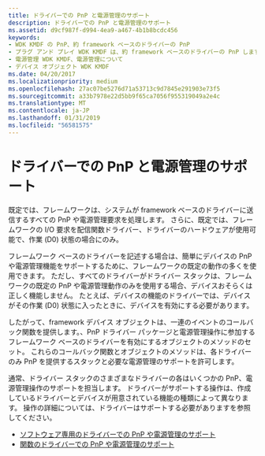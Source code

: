 ```yaml
---
title: ドライバーでの PnP と電源管理のサポート
description: ドライバーでの PnP と電源管理のサポート
ms.assetid: d9cf987f-d994-4ea9-a467-4b1b8bcdc456
keywords:
- WDK KMDF の PnP、約 framework ベースのドライバーの PnP
- プラグ アンド プレイ WDK KMDF は、約 framework ベースのドライバーの PnP します。
- 電源管理 WDK KMDF、電源管理について
- デバイス オブジェクト WDK KMDF
ms.date: 04/20/2017
ms.localizationpriority: medium
ms.openlocfilehash: 27ac07be5276d71a53713c9d7845e291903e73f5
ms.sourcegitcommit: a33b7978e22d5bb9f65ca7056f955319049a2e4c
ms.translationtype: MT
ms.contentlocale: ja-JP
ms.lasthandoff: 01/31/2019
ms.locfileid: "56581575"
---
```

# <a name="supporting-pnp-and-power-management-in-your-driver"></a>ドライバーでの PnP と電源管理のサポート


既定では、フレームワークは、システムが framework ベースのドライバーに送信するすべての PnP や電源管理要求を処理します。 さらに、既定では、フレームワークの I/O 要求を配信関数ドライバー、ドライバーのハードウェアが使用可能で、作業 (D0) 状態の場合にのみ。

フレームワーク ベースのドライバーを記述する場合は、簡単にデバイスの PnP や電源管理機能をサポートするために、フレームワークの既定の動作の多くを使用できます。 ただし、すべてのドライバーがドライバー スタックは、フレームワークの既定の PnP や電源管理動作のみを使用する場合、デバイスおそらくは正しく機能しません。 たとえば、デバイスの機能のドライバーでは、デバイスがその作業 (D0) 状態に入ったときに、デバイスを有効にする必要があります。

したがって、framework デバイス オブジェクトは、一連のイベントのコールバック関数を提供します。、PnP ドライバー パッケージと電源管理操作に参加するフレームワーク ベースのドライバーを有効にするオブジェクトのメソッドのセット。 これらのコールバック関数とオブジェクトのメソッドは、各ドライバーのみ PnP を提供するスタックと必要な電源管理のサポートを許可します。

通常、ドライバー スタックのさまざまなドライバーの各はいくつかの PnP、電源管理操作のサポートを担当します。 ドライバーがサポートする操作は、作成しているドライバーとデバイスが用意されている機能の種類によって異なります。 操作の詳細については、ドライバーはサポートする必要がありますを参照してください。

-   [ソフトウェア専用のドライバーでの PnP や電源管理のサポート](supporting-pnp-and-power-management-in-software-only-drivers.md)
-   [関数のドライバーでの PnP や電源管理のサポート](supporting-pnp-and-power-management-in-function-drivers.md)

 

 





